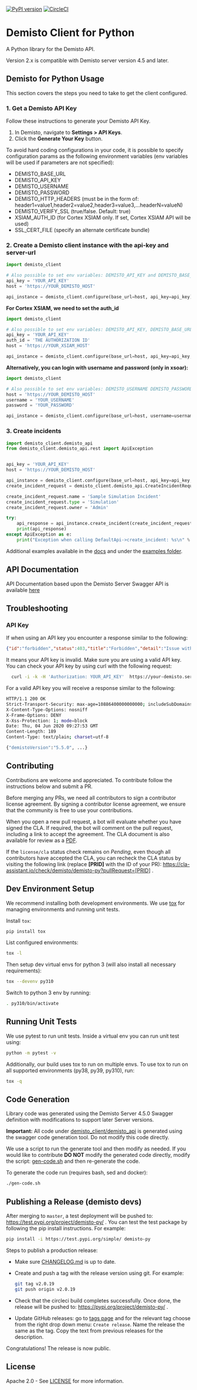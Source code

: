 [![PyPI version](https://badge.fury.io/py/demisto-py.svg)](https://badge.fury.io/py/demisto-py)
[![CircleCI](https://circleci.com/gh/demisto/demisto-py/tree/master.svg?style=svg)](https://circleci.com/gh/demisto/demisto-py/tree/master)

# Demisto Client for Python

A Python library for the Demisto API.

Version 2.x is compatible with Demisto server version 4.5 and later.

## Demisto for Python Usage

This section covers the steps you need to take to get the client configured.

### 1. Get a Demisto API Key

Follow these instructions to generate your Demisto API Key.

1. In Demisto, navigate to **Settings > API Keys**.
2. Click the **Generate Your Key** button.

To avoid hard coding configurations in your code, it is possible to specify configuration params
as the following environment variables (env variables will be used if parameters are not specified):

* DEMISTO_BASE_URL
* DEMISTO_API_KEY
* DEMISTO_USERNAME
* DEMISTO_PASSWORD
* DEMISTO_HTTP_HEADERS (must be in the form of: header1=value1,header2=value2,header3=value3,...headerN=valueN)
* DEMISTO_VERIFY_SSL (true/false. Default: true)
* XSIAM_AUTH_ID (for Cortex XSIAM only. If set, Cortex XSIAM API will be used)
* SSL_CERT_FILE (specify an alternate certificate bundle)

### 2. Create a Demisto client instance with the api-key and server-url

```python
import demisto_client

# Also possible to set env variables: DEMISTO_API_KEY and DEMISTO_BASE_URL
api_key = 'YOUR_API_KEY'
host = 'https://YOUR_DEMISTO_HOST'

api_instance = demisto_client.configure(base_url=host, api_key=api_key)

```

**For Cortex XSIAM, we need to set the auth_id**
```python
import demisto_client

# Also possible to set env variables: DEMISTO_API_KEY, DEMISTO_BASE_URL and XSIAM_AUTH_ID
api_key = 'YOUR_API_KEY'
auth_id = 'THE AUTHORIZATION ID'
host = 'https://YOUR_XSIAM_HOST'

api_instance = demisto_client.configure(base_url=host, api_key=api_key, auth_id=auth_id)

```

**Alternatively, you can login with username and password (only in xsoar):**

```python
import demisto_client

# Also possible to set env variables: DEMISTO_USERNAME DEMISTO_PASSWORD and DEMISTO_BASE_URL
host = 'https://YOUR_DEMISTO_HOST'
username = 'YOUR_USERNAME'
password = 'YOUR_PASSWORD'

api_instance = demisto_client.configure(base_url=host, username=username, password=password)
```

### 3. Create incidents

```python
import demisto_client.demisto_api
from demisto_client.demisto_api.rest import ApiException


api_key = 'YOUR_API_KEY'
host = 'https://YOUR_DEMISTO_HOST'

api_instance = demisto_client.configure(base_url=host, api_key=api_key, debug=False)
create_incident_request = demisto_client.demisto_api.CreateIncidentRequest()

create_incident_request.name = 'Sample Simulation Incident'
create_incident_request.type = 'Simulation'
create_incident_request.owner = 'Admin'

try:
    api_response = api_instance.create_incident(create_incident_request=create_incident_request)
    print(api_response)
except ApiException as e:
    print("Exception when calling DefaultApi->create_incident: %s\n" % e)

```

Additional examples available in the [docs](docs/README.md) and under the [examples folder](examples/).

## API Documentation

API Documentation based upon the Demisto Server Swagger API is available [here](docs/README.md)

## Troubleshooting

### API Key

If when using an API key you encounter a response similar to the following:

```json
{"id":"forbidden","status":403,"title":"Forbidden","detail":"Issue with CSRF code","error":"http: named cookie not present","encrypted":false,"multires":null}
```

It means your API key is invalid. Make sure you are using a valid API key. You can check your API key by using curl with the following request:

```bash
  curl -i -k -H 'Authorization: YOUR_API_KEY'  https://your-demisto.server.url/about
```

For a valid API key you will receive a response similar to the following:

```BASH
HTTP/1.1 200 OK
Strict-Transport-Security: max-age=10886400000000000; includeSubDomains
X-Content-Type-Options: nosniff
X-Frame-Options: DENY
X-Xss-Protection: 1; mode=block
Date: Thu, 04 Jun 2020 09:27:53 GMT
Content-Length: 189
Content-Type: text/plain; charset=utf-8

{"demistoVersion":"5.5.0", ...}
```

## Contributing

Contributions are welcome and appreciated. To contribute follow the instructions below and submit a PR.

Before merging any PRs, we need all contributors to sign a contributor license agreement. By signing a contributor license agreement, we ensure that the community is free to use your contributions.

When you open a new pull request, a bot will evaluate whether you have signed the CLA. If required, the bot will comment on the pull request, including a link to accept the agreement. The CLA document is also available for review as a [PDF](https://github.com/demisto/content/blob/master/docs/cla.pdf).

If the `license/cla` status check remains on *Pending*, even though all contributors have accepted the CLA, you can recheck the CLA status by visiting the following link (replace **[PRID]** with the ID of your PR): <https://cla-assistant.io/check/demisto/demisto-py?pullRequest=[PRID>] .

## Dev Environment Setup

We recommend installing both development environments. We use [tox](https://github.com/tox-dev/tox) for managing environments and running unit tests.

Install `tox`:

```bash
pip install tox
```

List configured environments:

```bash
tox -l
```

Then setup dev virtual envs for python 3 (will also install all necessary requirements):

```bash
tox --devenv py310
```

Switch to python 3 env by running:

```bash
. py310/bin/activate
```

## Running Unit Tests

We use pytest to run unit tests. Inside a virtual env you can run unit test using:

```bash
python -m pytest -v
```

Additionally, our build uses tox to run on multiple envs. To use tox to run on all supported environments (py38, py39, py310), run:

```bash
tox -q  
```

## Code Generation

Library code was generated using the Demisto Server 4.5.0 Swagger definition with modifications to support later Server versions.

**Important:** All code under [demisto_client/demisto_api](demisto_client/demisto_api) is generated using the swagger code generation tool. Do not modify this code directly.

We use a script to run the generate tool and then modify as needed.
If you would like to contribute **DO NOT** modify the generated code directly, modify the script: [gen-code.sh](gen-code.sh) and then re-generate the code.

To generate the code run (requires bash, sed and docker):

```bash
./gen-code.sh
```

## Publishing a Release (demisto devs)

After merging to `master`, a test deployment will be pushed to: <https://test.pypi.org/project/demisto-py/> .
You can test the test package by following the pip install instructions. For example:

```bash
pip install -i https://test.pypi.org/simple/ demisto-py
```

Steps to publish a production release:

* Make sure [CHANGELOG.md](CHANGELOG.md) is up to date.
* Create and push a tag with the release version using git. For example:

  ```bash
  git tag v2.0.19
  git push origin v2.0.19
  ```

* Check that the circleci build completes successfully. Once done, the release will be pushed to: <https://pypi.org/project/demisto-py/> .
* Update GitHub releases: go to [tags page](https://github.com/demisto/demisto-py/tags) and for the relevant tag choose from the right drop down menu: `Create release`. Name the release the same as the tag. Copy the text from previous releases for the description.

Congratulations! The release is now public.

## License

Apache 2.0 - See [LICENSE](LICENSE) for more information.
